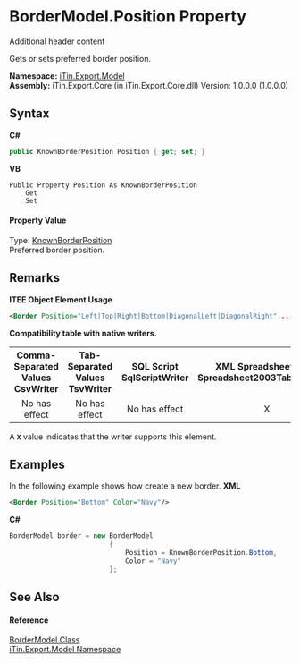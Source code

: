 # BorderModel.Position Property 
Additional header content 

Gets or sets preferred border position.

**Namespace:**&nbsp;<a href="N_iTin_Export_Model">iTin.Export.Model</a><br />**Assembly:**&nbsp;iTin.Export.Core (in iTin.Export.Core.dll) Version: 1.0.0.0 (1.0.0.0)

## Syntax

**C#**<br />
``` C#
public KnownBorderPosition Position { get; set; }
```

**VB**<br />
``` VB
Public Property Position As KnownBorderPosition
	Get
	Set
```


#### Property Value
Type: <a href="T_iTin_Export_Model_KnownBorderPosition">KnownBorderPosition</a><br />Preferred border position.

## Remarks

**ITEE Object Element Usage**<br />
``` XML
<Border Position="Left|Top|Right|Bottom|DiagonalLeft|DiagonalRight" .../>
```


<strong>Compatibility table with native writers.</strong><table><tr><th>Comma-Separated Values<br />CsvWriter</th><th>Tab-Separated Values<br />TsvWriter</th><th>SQL Script<br />SqlScriptWriter</th><th>XML Spreadsheet 2003<br />Spreadsheet2003TabularWriter</th></tr><tr><td align="center">No has effect</td><td align="center">No has effect</td><td align="center">No has effect</td><td align="center">X</td></tr></table> A <strong>`X`</strong> value indicates that the writer supports this element.


## Examples
In the following example shows how create a new border. 
**XML**<br />
``` XML
<Border Position="Bottom" Color="Navy"/>
```

**C#**<br />
``` C#
BorderModel border = new BorderModel
                         {
                             Position = KnownBorderPosition.Bottom,
                             Color = "Navy"
                         };
```


## See Also


#### Reference
<a href="T_iTin_Export_Model_BorderModel">BorderModel Class</a><br /><a href="N_iTin_Export_Model">iTin.Export.Model Namespace</a><br />
